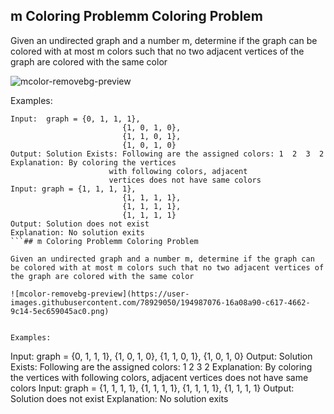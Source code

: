 ## m Coloring Problemm Coloring Problem

Given an undirected graph and a number m, determine if the graph can be colored with at most m colors such that no two adjacent vertices of the graph are colored with the same color

![mcolor-removebg-preview](https://user-images.githubusercontent.com/78929050/194987076-16a08a90-c617-4662-9c14-5ec659045ac0.png)


Examples: 

```
Input:  graph = {0, 1, 1, 1},
                         {1, 0, 1, 0},
                         {1, 1, 0, 1},
                         {1, 0, 1, 0}
Output: Solution Exists: Following are the assigned colors: 1  2  3  2
Explanation: By coloring the vertices 
                      with following colors, adjacent 
                      vertices does not have same colors
Input: graph = {1, 1, 1, 1},
                         {1, 1, 1, 1},
                         {1, 1, 1, 1},
                         {1, 1, 1, 1}
Output: Solution does not exist
Explanation: No solution exits 
```## m Coloring Problemm Coloring Problem

Given an undirected graph and a number m, determine if the graph can be colored with at most m colors such that no two adjacent vertices of the graph are colored with the same color

![mcolor-removebg-preview](https://user-images.githubusercontent.com/78929050/194987076-16a08a90-c617-4662-9c14-5ec659045ac0.png)


Examples: 

```
Input:  graph = {0, 1, 1, 1},
                         {1, 0, 1, 0},
                         {1, 1, 0, 1},
                         {1, 0, 1, 0}
Output: Solution Exists: Following are the assigned colors: 1  2  3  2
Explanation: By coloring the vertices 
                      with following colors, adjacent 
                      vertices does not have same colors
Input: graph = {1, 1, 1, 1},
                         {1, 1, 1, 1},
                         {1, 1, 1, 1},
                         {1, 1, 1, 1}
Output: Solution does not exist
Explanation: No solution exits 
```